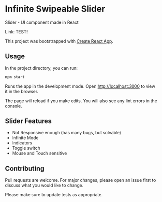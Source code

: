 # Infinite Swipeable Slider

Slider - UI component made in React

Link: TEST!

This project was bootstrapped with [Create React App](https://github.com/facebook/create-react-app).

## Usage

In the project directory, you can run:

```bash
npm start
```

Runs the app in the development mode.
Open [http://localhost:3000](http://localhost:3000) to view it in the browser.

The page will reload if you make edits.
You will also see any lint errors in the console.

## Slider Features

- Not Responsive enough (has many bugs, but solvable)
- Infinite Mode
- Indicators
- Toggle switch
- Mouse and Touch sensitive

## Contributing

Pull requests are welcome. For major changes, please open an issue first to discuss what you would like to change.

Please make sure to update tests as appropriate.
